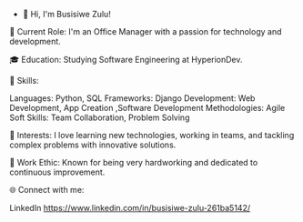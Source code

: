 - 👋 Hi, I'm Busisiwe Zulu!

💼 Current Role:
I'm an Office Manager with a passion for technology and development.

🎓 Education:
Studying Software Engineering at HyperionDev.

🔧 Skills:

Languages: Python, SQL
Frameworks: Django
Development: Web Development, App Creation ,Software Development
Methodologies: Agile
Soft Skills: Team Collaboration, Problem Solving

🚀 Interests:
I love learning new technologies, working in teams, and tackling complex problems with innovative solutions.

🌟 Work Ethic:
Known for being very hardworking and dedicated to continuous improvement.

🌐 Connect with me:

LinkedIn https://www.linkedin.com/in/busisiwe-zulu-261ba5142/
<!---
BusiZulu/BusiZulu is a ✨ special ✨ repository because its `README.md` (this file) appears on your GitHub profile.
You can click the Preview link to take a look at your changes.
--->

